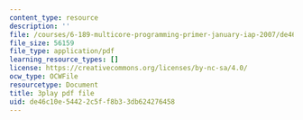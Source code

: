 ```yaml
---
content_type: resource
description: ''
file: /courses/6-189-multicore-programming-primer-january-iap-2007/de46c10e54422c5ff8b33db624276458_zg1bHfos6U8.pdf
file_size: 56159
file_type: application/pdf
learning_resource_types: []
license: https://creativecommons.org/licenses/by-nc-sa/4.0/
ocw_type: OCWFile
resourcetype: Document
title: 3play pdf file
uid: de46c10e-5442-2c5f-f8b3-3db624276458
---
```

